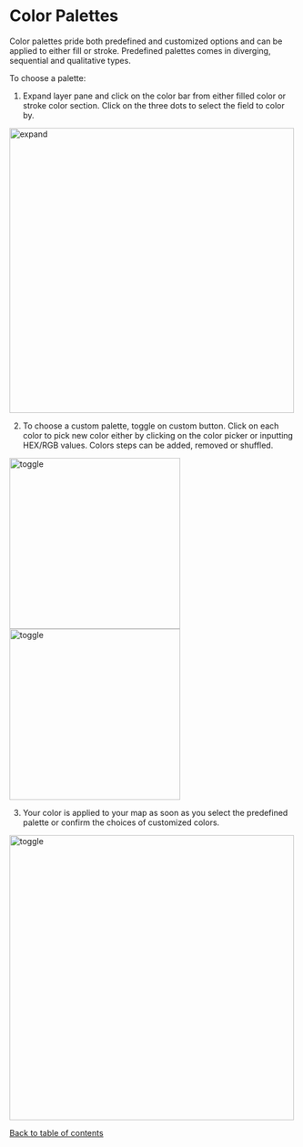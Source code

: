 # Color Palettes

Color palettes pride both predefined and customized options and can be applied to either fill or stroke. Predefined palettes comes in diverging, sequential and qualitative types.

To choose a palette:

1. Expand layer pane and click on the color bar from either filled color or stroke color section. Click on the three dots to select the field to color by.

<img src="https://d1a3f4spazzrp4.cloudfront.net/kepler.gl/documentation/l-color-attributes-0.png" alt="expand" width="500"/>

2. To choose a custom palette, toggle on custom button. Click on each color to pick new color either by clicking on the color picker or inputting HEX/RGB values. Colors steps can be added, removed or shuffled.

<img src="https://d1a3f4spazzrp4.cloudfront.net/kepler.gl/documentation/l-color-attributes-1.png" alt="toggle" width="300"/>
<img src="https://d1a3f4spazzrp4.cloudfront.net/kepler.gl/documentation/l-color-attributes-2.png" alt="toggle" width="300"/>


3) Your color is applied to your map as soon as you select the predefined palette or confirm the choices of customized colors.

<img src="https://d1a3f4spazzrp4.cloudfront.net/kepler.gl/documentation/l-color-attributes-3.png" alt="toggle" width="500"/>

[Back to table of contents](README.md)
